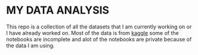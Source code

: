 # MY DATA ANALYSIS
This repo is a collection of all the datasets that I am currently working on or I have already worked on.
Most of the data is from [kaggle](https://www.kaggle.com/) some of the notebooks are incomplete and alot of the notebooks are private because of the data I am using.
